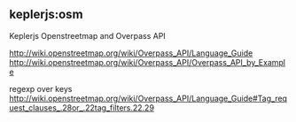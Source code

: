## keplerjs:osm

Keplerjs Openstreetmap and Overpass API


http://wiki.openstreetmap.org/wiki/Overpass_API/Language_Guide
http://wiki.openstreetmap.org/wiki/Overpass_API/Overpass_API_by_Example

regexp over keys
http://wiki.openstreetmap.org/wiki/Overpass_API/Language_Guide#Tag_request_clauses_.28or_.22tag_filters.22.29
